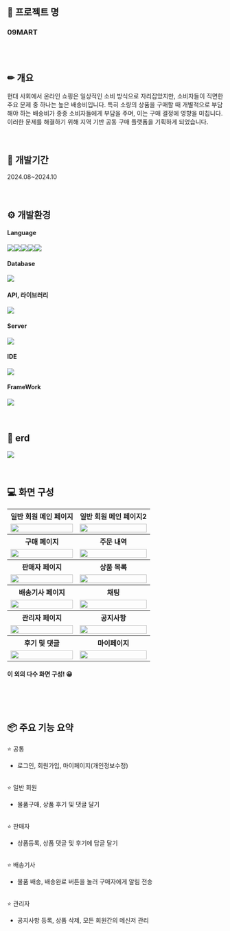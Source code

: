

## 🌊 프로젝트 명
### 09MART
<br><br>


## ✏ 개요
현대 사회에서 온라인 쇼핑은 일상적인 소비 방식으로 자리잡았지만, 소비자들이 직면한 주요 문제 중 하나는 높은 배송비입니다. 특히 소량의 상품을 구매할 때 개별적으로 부담해야 하는 배송비가 종종 소비자들에게 부담을 주며, 이는 구매 결정에 영향을 미칩니다. 이러한 문제를 해결하기 위해 지역 기반 공동 구매 플랫폼을 기획하게 되었습니다.
<br><br><br>


## 📆 개발기간
2024.08~2024.10
<br><br><br>


## ⚙️ 개발환경
#### Language
<img src="https://img.shields.io/badge/Java-007396?style=for-the-badge&logo=Java&logoColor=white"><img src="https://img.shields.io/badge/JSP-4398CC?style=for-the-badge&logo=Jsp&logoColor=white"><img src="https://img.shields.io/badge/JavaScript-F7DF1E?style=for-the-badge&logo=JavaScript&logoColor=white"><img src="https://img.shields.io/badge/HTML5-E34F26?style=for-the-badge&logo=HTML5&logoColor=white"><img src="https://img.shields.io/badge/CSS3-1572B6?style=for-the-badge&logo=CSS3&logoColor=white">

#### Database
<img src="https://img.shields.io/badge/Oracle-F80000?style=for-the-badge&logo=Oracle&logoColor=white">

#### API, 라이브러리
<img src="https://img.shields.io/badge/Bootstrap-7952B3?style=for-the-badge&logo=Bootstrap&logoColor=white">

#### Server
<img src="https://img.shields.io/badge/Apache Tomcat-F8DC75?style=for-the-badge&logo=ApacheTomcat&logoColor=black">

#### IDE
<img src="https://img.shields.io/badge/eclipse%20ide-%232C2255.svg?&style=for-the-badge&logo=eclipse%20ide&logoColor=white" />

#### FrameWork
<img src="https://img.shields.io/badge/Spring Boot-6DB33F?style=for-the-badge&logo=SpringBoot&logoColor=white">
<br><br><br>

## 📁 erd
<img src="https://github.com/user-attachments/assets/eeaf1d6c-d2a8-40f6-95b8-a08e6e2a2cb8">
<br><br><br>


## 💻 화면 구성
<table>
  <tr>
    <th>일반 회원 메인 페이지</th>
    <th>일반 회원 메인 페이지2</th>
  </tr>
  <tr>
    <td align="center">
      <img src="https://github.com/user-attachments/assets/9d1274a3-7020-4106-a02b-3106585e636b" width="100%">
    </td>
    <td align="center">
      <img src="https://github.com/user-attachments/assets/bc525110-b1de-4f89-9272-b15b7de9b68c" width="100%">
    </td>
  </tr>
  <tr>
    <th>구매 페이지</th>
    <th>주문 내역</th>
  </tr>
  <tr>
    <td align="center">
      <img src="https://github.com/user-attachments/assets/c07294c5-ef35-4c54-966e-70aeb3d7cfe9" width="100%">
    </td>
    <td align="center">
      <img src="https://github.com/user-attachments/assets/85092c57-e454-4bc9-9c5c-fad18a5c2037" width="100%">
    </td>
  </tr>
  <tr>
    <th>판매자 페이지</th>
    <th>상품 목록</th>
  </tr>
  <tr>
    <td align="center">
      <img src="https://github.com/user-attachments/assets/2eaf9a54-17fc-43a5-b42c-fe0709aafa0c" width="100%">
    </td>
    <td align="center">
      <img src="https://github.com/user-attachments/assets/e86d3009-cfad-432e-ae2e-37faa79a9dae" width="100%">
    </td>
  </tr>
    <tr>
    <th>배송기사 페이지</th>
    <th>채팅</th>
  </tr>
  <tr>
    <td align="center">
      <img src="https://github.com/user-attachments/assets/7fb94761-5af8-42f0-9c02-7e7cd4446159" width="100%">
    </td>
    <td align="center">
      <img src="!https://github.com/user-attachments/assets/5916f1ba-9096-4b4b-a99a-227d4eac327e" width="100%">
    </td>
  </tr>
  <tr>
    <th>관리자 페이지</th>
    <th>공지사항</th>
  </tr>
  <tr>
    <td align="center">
      <img src="https://github.com/user-attachments/assets/596c1873-6cdc-49f8-8cd3-e045665306d1" width="100%">
    </td>
    <td align="center">
      <img src="https://github.com/user-attachments/assets/d622b2c9-2ee6-4f9d-8ef7-d8f8b62a5bb0" width="100%">
    </td>
  </tr>
  <tr>
    <th>후기 및 댓글</th>
    <th>마이페이지</th>
  </tr>
  <tr>
    <td align="center">
      <img src="https://github.com/user-attachments/assets/8a531d9b-dcd6-4322-9252-3421091a2b5d" width="100%">
    </td>
    <td align="center">
      <img src="https://github.com/user-attachments/assets/85578feb-a687-4a1c-b29b-c2a559068006" width="100%">
    </td>
  </tr>
</table>

#### 이 외의 다수 화면 구성! 😀
<br><br><br>


## 📦 주요 기능 요약
⭐ 공통
- 로그인, 회원가입, 마이페이지(개인정보수정)<br><br>

⭐ 일반 회원
- 물품구매, 상품 후기 및 댓글 달기<br><br>

⭐ 판매자
- 상품등록, 상품 댓글 및 후기에 답글 달기<br><br>

⭐ 배송기사
- 물품 배송, 배송완료 버튼을 눌러 구매자에게 알림 전송<br><br>

⭐ 관리자
- 공지사항 등록, 상품 삭제, 모든 회원간의 메신저 관리<br><br>


